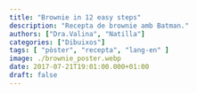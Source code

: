 ```yaml
---
title: "Brownie in 12 easy steps"
description: "Recepta de brownie amb Batman."
authors: ["Dra.Valina", "Natilla"]
categories: ["Dibuixos"]
tags: [ "pòster", "recepta", "lang-en" ]
image: ./brownie_poster.webp
date: 2017-07-21T19:01:00.000+01:00
draft: false
---
```

